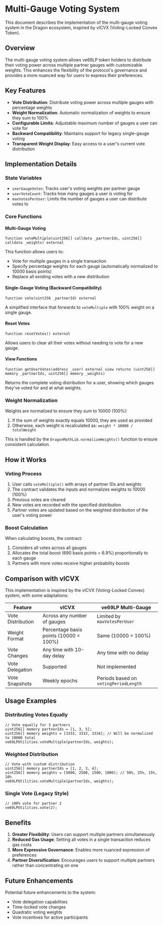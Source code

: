 # Multi-Gauge Voting System

This document describes the implementation of the multi-gauge voting system in the Dragon ecosystem, inspired by vlCVX (Voting-Locked Convex Token).

## Overview

The multi-gauge voting system allows ve69LP token holders to distribute their voting power across multiple partner gauges with customizable weights. This enhances the flexibility of the protocol's governance and provides a more nuanced way for users to express their preferences.

## Key Features

- **Vote Distribution**: Distribute voting power across multiple gauges with percentage weights
- **Weight Normalization**: Automatic normalization of weights to ensure they sum to 100%
- **Configurable Limits**: Adjustable maximum number of gauges a user can vote for
- **Backward Compatibility**: Maintains support for legacy single-gauge voting
- **Transparent Weight Display**: Easy access to a user's current vote distribution

## Implementation Details

### State Variables

- `userGaugeVotes`: Tracks user's voting weights per partner gauge
- `userVoteCount`: Tracks how many gauges a user is voting for
- `maxVotesPerUser`: Limits the number of gauges a user can distribute votes to

### Core Functions

#### Multi-Gauge Voting

```solidity
function voteMultiple(uint256[] calldata _partnerIds, uint256[] calldata _weights) external
```

This function allows users to:
- Vote for multiple gauges in a single transaction
- Specify percentage weights for each gauge (automatically normalized to 10000 basis points)
- Replace all existing votes with a new distribution

#### Single-Gauge Voting (Backward Compatibility)

```solidity
function vote(uint256 _partnerId) external
```

A simplified interface that forwards to `voteMultiple` with 100% weight on a single gauge.

#### Reset Votes

```solidity
function resetVotes() external
```

Allows users to clear all their votes without needing to vote for a new gauge.

#### View Functions

```solidity
function getUserVotes(address _user) external view returns (uint256[] memory _partnerIds, uint256[] memory _weights)
```

Returns the complete voting distribution for a user, showing which gauges they've voted for and at what weights.

### Weight Normalization

Weights are normalized to ensure they sum to 10000 (100%):

1. If the sum of weights exactly equals 10000, they are used as provided
2. Otherwise, each weight is recalculated as: `weight * 10000 / totalWeight`

This is handled by the `DragonMathLib.normalizeWeights()` function to ensure consistent calculation.

## How it Works

### Voting Process

1. User calls `voteMultiple()` with arrays of partner IDs and weights
2. The contract validates the inputs and normalizes weights to 10000 (100%)
3. Previous votes are cleared
4. New votes are recorded with the specified distribution
5. Partner votes are updated based on the weighted distribution of the user's voting power

### Boost Calculation

When calculating boosts, the contract:
1. Considers all votes across all gauges
2. Allocates the total boost (690 basis points = 6.9%) proportionally to each gauge
3. Partners with more votes receive higher probability boosts

## Comparison with vlCVX

This implementation is inspired by the vlCVX (Voting-Locked Convex) system, with some adaptations:

| Feature | vlCVX | ve69LP Multi-Gauge |
|---------|-------|-------------------|
| Vote Distribution | Across any number of gauges | Limited by `maxVotesPerUser` |
| Weight Format | Percentage basis points (10000 = 100%) | Same (10000 = 100%) |
| Vote Changes | Any time with 10-day delay | Any time with no delay |
| Vote Delegation | Supported | Not implemented |
| Vote Snapshots | Weekly epochs | Periods based on `votingPeriodLength` |

## Usage Examples

### Distributing Votes Equally

```solidity
// Vote equally for 3 partners
uint256[] memory partnerIds = [1, 3, 5];
uint256[] memory weights = [3333, 3333, 3334]; // Will be normalized to 10000 total
ve69LPUtilities.voteMultiple(partnerIds, weights);
```

### Weighted Distribution

```solidity
// Vote with custom distribution
uint256[] memory partnerIds = [1, 2, 3, 4];
uint256[] memory weights = [5000, 2500, 1500, 1000]; // 50%, 25%, 15%, 10%
ve69LPUtilities.voteMultiple(partnerIds, weights);
```

### Single Vote (Legacy Style)

```solidity
// 100% vote for partner 2
ve69LPUtilities.vote(2);
```

## Benefits

1. **Greater Flexibility**: Users can support multiple partners simultaneously
2. **Reduced Gas Usage**: Setting all votes in a single transaction reduces gas costs
3. **More Expressive Governance**: Enables more nuanced expression of preferences
4. **Partner Diversification**: Encourages users to support multiple partners rather than concentrating on one

## Future Enhancements

Potential future enhancements to the system:
- Vote delegation capabilities
- Time-locked vote changes
- Quadratic voting weights
- Vote incentives for active participants 